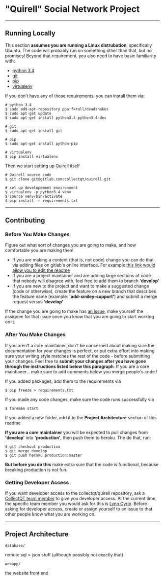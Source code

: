 # "Quirell" Social Network Project

---

## Running Locally

This section **assumes you are running a Linux distrubution**, specifically Ubuntu. The code will probably run on something other than that, but no promises! Beyond that requirement, you also need to have basic familiarity with:

* [python 3.4](https://www.python.org/)
* [git](http://git-scm.com/)
* [pip](https://pip.pypa.io/en/latest/installing.html)
* [virtualenv](http://docs.python-guide.org/en/latest/dev/virtualenvs/)

If you don't have any of those requirements, you can install them via:

    # python 3.4
    $ sudo add-apt-repository ppa:fkrull/deadsnakes
    $ sudo apt-get update
    $ sudo apt-get install python3.4 python3.4-dev

    # git
    $ sudo apt-get install git

    # pip
    $ sudo apt-get install python-pip

    # virtualenv
    $ pip install virtualenv

Then we start setting up Quirell itself

    # Quirell source code
    $ git clone git@gitlab.com:collectqt/quirell.git

    # set up developement environment
    $ virtualenv -p python3.4 venv
    $ source venv/bin/activate
    $ pip install -r requirements.txt

---

## Contributing

### Before You Make Changes

Figure out what sort of changes you are going to make, and how comfortable you are making them.

* If you are making a content (that is, not code) change you can do that via editing files on gitlab's online interface. For example [this link would allow you to edit the readme](https://gitlab.com/collectqt/quirell/edit/develop/readme.md)
* If you are a project maintainer and are adding large sections of code that nobody will disagree with, feel free to add them to branch **'develop'**
* If you are new to the project and want to make a suggested change (code or otherwise), create the feature on a new branch that describes the feature name (example: **'add-smiley-support'**) and submit a merge request versus **'develop'**

If the change you are going to make has [an issue](https://gitlab.com/collectqt/quirell/issues), make yourself the assignee for that issue once you know that you are going to start working on it.

### After You Make Changes

If you aren't a core maintainer, don't be concerned about making sure the documentation for your changes is perfect, or put extra effort into making sure your writing style matches the rest of the code - before submitting your changes. Feel free to **submit your changes after you have gone through the instructions listed below this paragraph**. If you are a core maintianer... make sure to add comments below you merge people's code !

If you added packages, add them to the requirements via

    $ pip freeze > requirements.txt

If you made any code changes, make sure the code runs successfully via

    $ foreman start

If you added a new folder, add it to the **Project Architecture** section of this readme

**If you are a core maintainer** you will be expected to pull changes from **'develop'** into **'production'**, then push them to heroku. The do that, run:

    $ git checkout production
    $ git merge develop
    $ git push heroku production:master

**But before you do this** make extra sure that the code is functional, because breaking production is not fun.

### Getting Developer Access

If you want developer access to the collectqt/quirell repository, ask a [CollectQT team member](https://gitlab.com/groups/collectqt/members) to give you developer access. At the current time, the specific team member you would ask for this is [Lynn Cyrin](https://gitlab.com/u/cyrin). Before asking for developer access, create or assign yourself to an issue to that other people know what you are working on.

---

## Project Architecture

    database/

remote sql > json stuff (although possibly not exactly that)

    webapp/

the website front end
